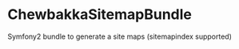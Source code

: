 ChewbakkaSitemapBundle
======================

Symfony2 bundle to generate a site maps (sitemapindex supported)